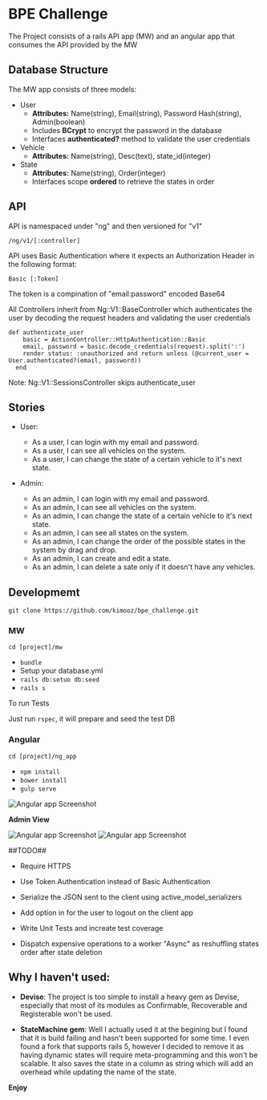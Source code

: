 # BPE Challenge
The Project consists of a rails API app (MW) and an angular app that consumes the API provided by the MW

## Database Structure
The MW app consists of three models:

* User
	* **Attributes:** Name(string), Email(string), Password Hash(string), Admin(boolean)
	* Includes **BCrypt** to encrypt the password in the database
	* Interfaces **authenticated?** method to validate the user credentials
* Vehicle
	* **Attributes:** Name(string), Desc(text), state_id(integer)
* State
	* **Attributes:** Name(string), Order(integer)
	* Interfaces scope **ordered** to retrieve the states in order

## API
API is namespaced under "ng" and then versioned for "v1"

`/ng/v1/[:controller]`

API uses Basic Authentication where it expects an Authorization Header in the following format: 

`Basic [:Token]`

The token is a compination of "email:password" encoded Base64

All Controllers inherit from Ng::V1::BaseController which authenticates the user by decoding the request headers and validating the user credentials

```
def authenticate_user
    basic = ActionController::HttpAuthentication::Basic
    email, password = basic.decode_credentials(request).split(':')
    render status: :unauthorized and return unless (@current_user = User.authenticated?(email, password))
  end
```

Note: Ng::V1::SessionsController skips authenticate_user 

## Stories

* User:
	* As a user, I can login with my email and password.
	* As a user, I can see all vehicles on the system.
	* As a user, I can change the state of a certain vehicle to it's next state.

* Admin:
	* As an admin, I can login with my email and password.
	* As an admin, I can see all vehicles on the system.
	* As an admin, I can change the state of a certain vehicle to it's next state.
	* As an admin, I can see all states on the system.
	* As an admin, I can change the order of the possible states in the system by drag and drop.
	* As an admin, I can create and edit a state.
	* As an admin, I can delete a sate only if it doesn't have any vehicles.

## Developmemt
`git clone https://github.com/kimooz/bpe_challenge.git`

### MW

`cd [project]/mw`

* `bundle`
* Setup your database.yml
* `rails db:setuo db:seed`
* `rails s`

To run Tests

Just run `rspec`, it will prepare and seed the test DB

### Angular

`cd [project]/ng_app`

* `npm install`
* `bower install`
* `gulp serve`

![Angular app Screenshot](https://s28.postimg.org/xomsiom7h/Screen_Shot_2016_12_15_at_6_31_44_PM.png)

**Admin View**

![Angular app Screenshot](https://s28.postimg.org/epl22j4xp/Screen_Shot_2016_12_15_at_6_35_24_PM.png)
![Angular app Screenshot](https://s28.postimg.org/5vu5lfhz1/Screen_Shot_2016_12_15_at_6_35_32_PM.png)

##TODO##

* Require HTTPS

* Use Token Authentication instead of Basic Authentication

* Serialize the JSON sent to the client using active_model_serializers

* Add option in for the user to logout on the client app

* Write Unit Tests and increate test coverage

* Dispatch expensive operations to a worker "Async" as reshuffling states order after state deletion


## Why I haven't used:

* **Devise**: The project is too simple to install a heavy gem as Devise, especially that most of its modules as Confirmable, Recoverable and Registerable won't be used.

* **StateMachine gem**: Well I actually used it at the begining but I found that it is build failing and hasn't been supported for some time. I even found a fork that supports rails 5, however I decided to remove it as having dynamic states will require meta-programming and this won't be scalable. It also saves the state in a column as string which will add an overhead while updating the name of the state.


**Enjoy**
